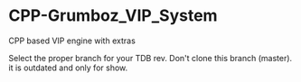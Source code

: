 # CPP-Grumboz_VIP_System
CPP based VIP engine with extras

Select the proper branch for your TDB rev.
Don't clone this branch (master). it is outdated and only for show. 
